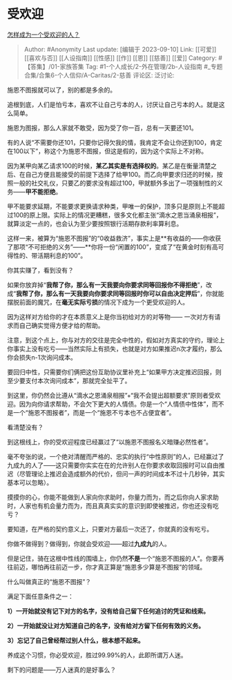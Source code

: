 # 受欢迎
[怎样成为一个受欢迎的人？](https://www.zhihu.com/question/19694905/answer/1335020040)

> Author: #Anonymity
> Last update: [编辑于 2023-09-10]
> Link: [[可爱]] [[喜欢与否]] [[人设指南]] [[性感]] [[作]] [[恩]] [[慈善]] [[爱]]
> Category: #【答集】/01-家族答集
> Tag: #1-个人成长/2-外在管理/2b-人设指南 #_专题合集/合集6-个人信仰/A-Caritas/2-慈善
> 评论区:
> 泛讨论:

施恩不图报就可以了，别的都是多余的。

追根到底，人们是怕亏本，喜欢不让自己亏本的人，讨厌让自己亏本的人。就是这么简单。

施恩为图报，那么人家就不敢受，因为受了你一百，总有一天要还101。

有的人说“不需要你还101，只要你记得欠我的情，我肯定不会让你还到100，肯定在100以下”，称这个为施恩不图报，但这是假的，因为这个实际上不对称。

因为某甲向某乙请求100的时候，**某乙其实是有选择权的**。某乙是在衡量清楚之后、在自己方便且能接受的前提下选择了给甲100。而乙向甲要求归还的时候，按照一般的社交礼仪，只要乙的要求没有超过100，甲就额外多出了一项强制性的义务——**甲不能拒绝**。

甲不能要求延期，不能要求更换请求种类，甲唯一的保护，顶多只是原则上不能超过100的原上限。实际上的情况更糟糕，很多文化都主张“滴水之恩当涌泉相报”，就算淡定一点的，也会认为至少要按照银行活期存款利率算利息。

这样一来，被算为“施恩不图报”的“0收益救济”，事实上是**有收益的——你收获了那项“不可拒绝的义务”——**你将一份“闲置的100”，变成了“在黄金时刻有高可得性的、带活期利息的100”。

你其实赚了，看到没有？

如果你放弃掉“**我帮了你，那么有一天我要向你要求同等回报你不得拒绝**”，改成“**我帮了你，那么有一天我要向你要求同等回报时你可以自由决定押后**”，你就能摆脱前面的魔咒，在**毫无实际亏损**的情况下成为一个更受欢迎的人。

因为这样对方给你的才在本质意义上是你当初给对方的对等物—— 一次对方有请求而自己确实觉得方便才给的帮助。

注意，到这个点上，你与对方的交往是完全中性的，假如对方真实的守约，理论上你事实上没有吃亏——当然实际上有损失，也就是对方如果推迟n次才履约，那么你会损失n-1次询问成本。

要回归中性，只需要你们俩把这份互助协议里补充上“如果甲方决定推迟回报，则至少要支付本次询问成本”，那就完全扯平了。

到这里，你仍然会比遵从“滴水之恩涌泉相报”+“我不会提出超额要求”原则者受欢迎。因为向你请求帮助，不会欠下更大的人情债。你是一个“人情债中性体”，而不是一个“施恩不图报者”，而是一个“施恩不亏本也不占便宜者”。

看清楚没有？

到这根线上，你的受欢迎程度已经赢过了“以施恩不图报名义暗赚必然性者”。

毫不夸张的说，一个绝对清醒而严格的、忠实的执行“中性原则”的人，已经赢过了九成九的人了——这只需要你实实在在的允许别人在你要求收取回报时可以自由推迟（尽管理论上推迟会造成额外的代价，但问一声的时间成本不过十几秒钟，其实基本可以忽略）。

摸摸你的心，你能不能做到人家向你求助时，你量力而为，而之后你向人家求助时，人家也有机会量力而为，而且真真实实的意识到即使被推迟，你也还没有吃亏？

要知道，在严格的契约意义上，只要对方最后一次还了，你就真的没有吃亏。

你做不做得到？做得到，你就会受欢迎——超过**九成九**的人。

但是记住，骑在这根中性线的围墙上，你仍然**不是**一个“施恩不图报的人”。你要再往前迈，哪怕再往前迈一步，你才真正算是“施恩多少算是不图报”的领域。

什么叫做真正的“施恩不图报”？

满足下面任意条件之一：

**1）一开始就没有记下对方的名字，没有给自己留下任何追讨的凭证和线索。**

**2）一开始就没让对方知道自己的名字，没有给对方留下任何有效的义务。**

**3）忘记了自己曾经帮过别人什么，根本想不起来。**

养成这个习惯，你必受欢迎，胜过99.99%的人，此即所谓万人迷。

剩下的问题是——万人迷真的是好事么？

